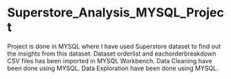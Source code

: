 # Superstore_Analysis_MYSQL_Project
Project is done in MYSQL where I have used Superstore dataset to find out the insights from this dataset.
Dataset orderlist and eachorderbreakdown CSV files has been imported in MYSQL Workbench.
Data Cleaning have been done using MYSQL.
Data Exploration have been done using MYSQL.
